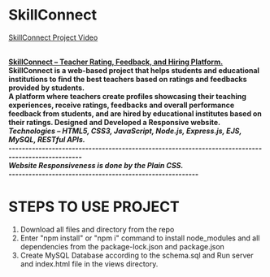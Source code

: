 # SkillConnect

[SkillConnect Project Video](https://github.com/user-attachments/assets/101d7d0f-fc0f-424c-9622-e9419e0a6ce1)

<br>
<b>
<u>SkillConnect – Teacher Rating, Feedback, and Hiring Platform.</u>
<br>  
SkillConnect is a web-based project that helps students and educational institutions to find the best teachers based on ratings and feedbacks provided by students.
<br>
A platform where teachers create profiles showcasing their teaching experiences, receive ratings, feedbacks and overall performance feedback from students, and are hired by educational institutes based on their ratings. Designed and Developed a Responsive website.
<br>
<i>Technologies – HTML5, CSS3, JavaScript, Node.js, Express.js, EJS, MySQL, RESTful APIs. <br>
--------------------------------------------------------------------------------------------------
<br>
Website Responsiveness is done by the Plain CSS.<br>
---------------------------------------------------------
</i>
</b>
<br>

# STEPS TO USE PROJECT

1. Download all files and directory from the repo
2. Enter "npm install" or "npm i" command to install node_modules and all dependencies from the package-lock.json and package.json
3. Create MySQL Database according to the schema.sql and Run server and index.html file in the views directory.
